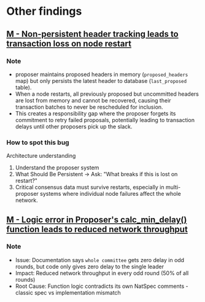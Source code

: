# Other findings

## [M - Non-persistent header tracking leads to transaction loss on node restart](https://cantina.xyz/code/26d5255b-6f68-46cf-be55-81dd565d9d16/findings/1177)

### Note

- proposer maintains proposed headers in memory (`proposed_headers` map) but only persists the latest header to database (`last_proposed` table).
- When a node restarts, all previously proposed but uncommitted headers are lost from memory and cannot be recovered, causing their transaction batches to never be rescheduled for inclusion.
- This creates a responsibility gap where the proposer forgets its commitment to retry failed proposals, potentially leading to transaction delays until other proposers pick up the slack.

### How to spot this bug

Architecture understanding

1. Understand the proposer system
2. What Should Be Persistent -> Ask: "What breaks if this is lost on restart?"
3. Critical consensus data must survive restarts, especially in multi-proposer systems where individual node failures affect the whole network.

## [M - Logic error in Proposer's calc_min_delay() function leads to reduced network throughput](https://cantina.xyz/code/26d5255b-6f68-46cf-be55-81dd565d9d16/findings/1104)

### Note

- Issue: Documentation says `whole committee` gets zero delay in odd rounds, but code only gives zero delay to the single leader
- Impact: Reduced network throughput in every odd round (50% of all rounds)
- Root Cause: Function logic contradicts its own NatSpec comments - classic spec vs implementation mismatch
